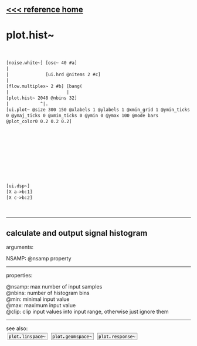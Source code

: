 [<<< reference home](ceammc_lib.md)
---

# plot.hist~

```


[noise.white~] [osc~ 40 #a]
|
|              [ui.hrd @nitems 2 #c]
|
[flow.multiplex~ 2 #b] [bang(
|                      |
[plot.hist~ 2048 @nbins 32]
|            ^|.
[ui.plot~ @size 300 150 @xlabels 1 @ylabels 1 @xmin_grid 1 @ymin_ticks 0 @ymaj_ticks 0 @xmin_ticks 0 @ymin 0 @ymax 100 @mode bars @plot_color0 0.2 0.2 0.2]










[ui.dsp~]
[X a->b:1]
[X c->b:2]

            
```
---
calculate and output signal histogram
---
arguments:

NSAMP: @nsamp property<br>

---
properties:

@nsamp: max
            number of input samples<br>
@nbins: number of
            histogram bins<br>
@min: minimal input value<br>
@max: maximum input value<br>
@clip: clip input values into input
            range, otherwise just ignore them<br>

---
see also:<br>
[![plot.linspace~](img/object_plot.linspace~.png)](plot.linspace~.md)
[![plot.geomspace~](img/object_plot.geomspace~.png)](plot.geomspace~.md)
[![plot.response~](img/object_plot.response~.png)](plot.response~.md)
